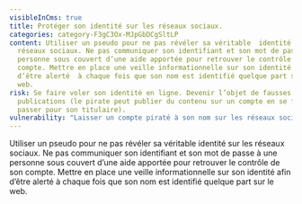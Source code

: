 ```yaml
---
visibleInCms: true
title: Protéger son identité sur les réseaux sociaux.
categories: category-F3gC3Ox-MJpGbDCgSltLP
content: Utiliser un pseudo pour ne pas révéler sa véritable  identité sur les
  réseaux sociaux. Ne pas communiquer son identifiant et son mot de passe à une
  personne sous couvert d’une aide apportée pour retrouver le contrôle de son
  compte. Mettre en place une veille informationnelle sur son identité afin
  d’être alerté  à chaque fois que son nom est identifié quelque part sur le
  web.
risk: Se faire voler son identité en ligne. Devenir l’objet de fausses
  publications (le pirate peut publier du contenu sur un compte en se faisant
  passer pour son titulaire).
vulnerability: "Laisser un compte piraté à son nom sur les réseaux sociaux. "
---
```

<!--StartFragment-->

Utiliser un pseudo pour ne pas révéler sa véritable identité sur les réseaux sociaux. Ne pas communiquer son identifiant et son mot de passe à une personne sous couvert d’une aide apportée pour retrouver le contrôle de son compte. Mettre en place une veille informationnelle sur son identité afin d’être alerté à chaque fois que son nom est identifié quelque part sur le web.

<!--EndFragment-->